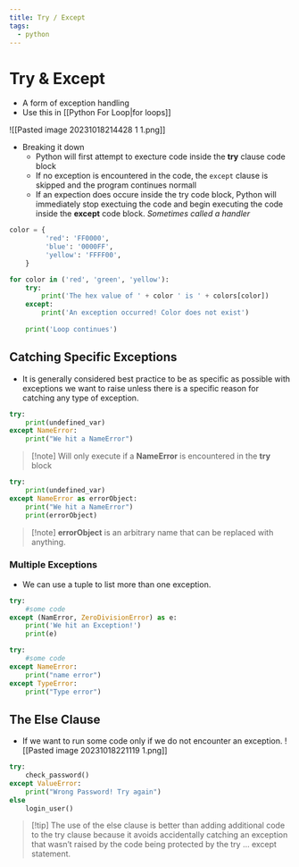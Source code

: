 ```yaml
---
title: Try / Except
tags:
  - python
---
```

# Try & Except
- A form of exception handling
- Use this in [[Python For Loop|for loops]]

![[Pasted image 20231018214428 1 1.png]]
- Breaking it down
	- Python will first attempt to execture code inside the **try** clause code block
	- If no exception is encountered in the code, the `except` clause is skipped and the program continues normall
	- If an expection does occure inside the try code block, Python will immediately stop exectuing the code and begin executing the code inside the **except** code block. *Sometimes called a handler*
```Python
color = {
		 'red': 'FF0000',
		 'blue': '0000FF',
		 'yellow': 'FFFF00',
	}

for color in ('red', 'green', 'yellow'):
	try:
		print('The hex value of ' + color ' is ' + colors[color])
	except:
		print('An exception occurred! Color does not exist')
		
	print('Loop continues')
```

## Catching Specific Exceptions
- It is generally considered best practice to be as specific as possible with exceptions we want to raise unless there is a specific reason for catching any type of exception.

```Python
try:
	print(undefined_var)
except NameError:
	print("We hit a NameError")
```
>[!note] Will only execute if a **NameError** is encountered in the **try** block

```Python
try:
	print(undefined_var)
except NameError as errorObject:
	print("We hit a NameError")
	print(errorObject)
```
>[!note] **errorObject** is an arbitrary name that can be replaced with anything.

### Multiple Exceptions
- We can use a tuple to list more than one exception.

```Python
try:
	#some code
except (NamError, ZeroDivisionError) as e:
	print('We hit an Exception!')
	print(e)
```

```Python
try: 
	#some code
except NameError:
	print("name error")
except TypeError:
	print("Type error")
```

## The Else Clause
- If we want to run some code only if we do not encounter an exception.
![[Pasted image 20231018221119 1.png]]

```Python
try:
	check_password()
except ValueError:
	print("Wrong Password! Try again")
else
	login_user()
```

>[!tip] The use of the else clause is better than adding additional code to the try clause because it avoids accidentally catching an exception that wasn’t raised by the code being protected by the try … except statement.




